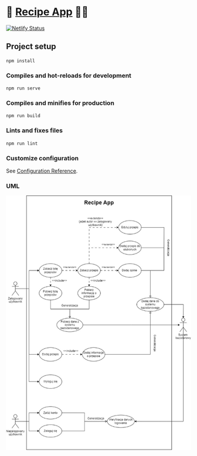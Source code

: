 # 🥘 [Recipe App](https://recipes-online.netlify.app/) 🧑‍🍳

[![Netlify Status](https://api.netlify.com/api/v1/badges/c8bca801-afab-468d-b7b5-53cd96e90b06/deploy-status)](https://app.netlify.com/sites/recipes-online/deploys)



## Project setup

```
npm install
```

### Compiles and hot-reloads for development

```
npm run serve
```

### Compiles and minifies for production

```
npm run build
```

### Lints and fixes files

```
npm run lint
```

### Customize configuration

See [Configuration Reference](https://cli.vuejs.org/config/).


### UML ###
![alt text](RecipeAppUml.jpg)
